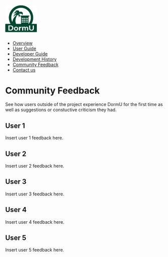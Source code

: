 # <img src="img/dormu-logo.png" alt="DormU Logo" style= "width:100px; padding-left:20"/>

* [Overview](/index)
* [User Guide](/user-guide.md)
* [Developer Guide](/developer-guide.md)
* [Development History](/dev-history.md)
* [Community Feedback](/community-feedback.md) 
* [Contact us](/contact-us.md) <br>

# Community Feedback
See how users outside of the project experience DormU for the first time as well as suggestions or constuctive criticism they had.

## User 1
Insert user 1 feedback here.

## User 2
Insert user 2 feedback here.

## User 3
Insert user 3 feedback here.

## User 4
Insert user 4 feedback here.

## User 5
Insert user 5 feedback here.
